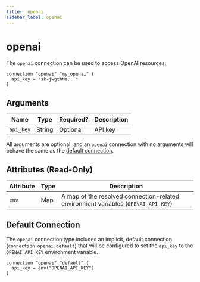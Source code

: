 ```yaml
---
title:  openai
sidebar_label: openai
---
```


# openai

The `openai` connection can be used to access OpenAI resources.

```hcl
connection "openai" "my_openai" {
  api_key = "sk-jwgthNa..."
}
```

## Arguments

| Name            | Type    | Required?| Description
|-----------------|---------|----------|-------------------
| `api_key`       |  String | Optional | API key

All arguments are optional, and an `openai` connection with no arguments will behave the same as the [default connection](#default-connection).

## Attributes (Read-Only)

| Attribute       | Type    | Description
|-----------------|---------|-----------------
| `env`           | Map     | A map of the resolved connection-related environment variables (`OPENAI_API_KEY`)

## Default Connection

The `openai` connection type includes an implicit, default connection (`connection.openai.default`) that will be configured to set the `api_key` to the `OPENAI_API_KEY` environment variable.

```hcl
connection "openai" "default" {
  api_key = env("OPENAI_API_KEY")
}
```
